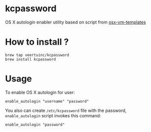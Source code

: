 # kcpassword
OS X autologin enabler utility based on script from [osx-vm-templates](https://github.com/timsutton/osx-vm-templates/blob/master/scripts/autologin.sh)

# How to install ?

```shell
brew tap veertuinc/kcpassword
brew install kcpassword
```

# Usage

To enable OS X autologin for user:

```shell
enable_autologin "username" "password"
```

You also can create ```/etc/kcpassword``` file with the password, ```enable_autologin``` script invokes this command:

```shell
enable_autologin "password"
```


